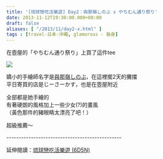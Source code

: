 ```yaml
---
title: '[琉球戀吃活樂遊] Day2：與那嶺しのぶ x やちむん通り祭り'
date: 2013-11-12T19:30:00.000+08:00
draft: false
aliases: [ "/2013/11/day2-x.html" ]
tags : [travel-日本-沖繩, glamorous - 裝身]
---
```


在壺屋的「やちむん通り祭り」上買了這件tee  

![](/images/okinawa2e.jpg)

嬌小的手繪師名字是[與那嶺しのぶ](https://twitter.com/yonamineshinob)，在這裡擺2天的攤擋  
平日寄買的店是じーさーかす，也是在壺屋附近  
  
全部都是她手繪的  
有著硬朗的風格加上一些少女(?)的畫風  
（黃色那件的豬眼睛太漂亮了吧！）  
  
超級推薦～  
  
\-----------------------------------------------  
  
延伸閱讀：[琉球戀吃活樂遊 (6D5N)](https://hidie.net/okinawa6d5n/)

